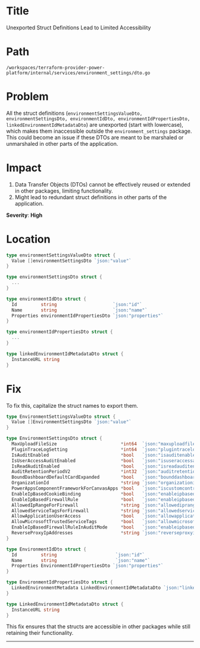 # Title

Unexported Struct Definitions Lead to Limited Accessibility

# Path

`/workspaces/terraform-provider-power-platform/internal/services/environment_settings/dto.go`

# Problem

All the struct definitions (`environmentSettingsValueDto, environmentSettingsDto, environmentIdDto, environmentIdPropertiesDto, linkedEnvironmentIdMetadataDto`) are unexported (start with lowercase), which makes them inaccessible outside the `environment_settings` package. This could become an issue if these DTOs are meant to be marshaled or unmarshaled in other parts of the application.

# Impact

1. Data Transfer Objects (DTOs) cannot be effectively reused or extended in other packages, limiting functionality.
2. Might lead to redundant struct definitions in other parts of the application.

**Severity**: **High**

# Location

```go
type environmentSettingsValueDto struct {
  Value []environmentSettingsDto `json:"value"`
}

type environmentSettingsDto struct {
  ...
}

type environmentIdDto struct {
  Id         string                     `json:"id"`
  Name       string                     `json:"name"`
  Properties environmentIdPropertiesDto `json:"properties"`
}

type environmentIdPropertiesDto struct {
  ...
}

type linkedEnvironmentIdMetadataDto struct {
  InstanceURL string
}
```

# Fix

To fix this, capitalize the struct names to export them.

```go
type EnvironmentSettingsValueDto struct {
  Value []EnvironmentSettingsDto `json:"value"`
}

type EnvironmentSettingsDto struct {
  MaxUploadFileSize                        *int64  `json:"maxuploadfilesize,omitempty"`
  PluginTraceLogSetting                    *int64  `json:"plugintracelogsetting,omitempty"`
  IsAuditEnabled                           *bool   `json:"isauditenabled,omitempty"`
  IsUserAccessAuditEnabled                 *bool   `json:"isuseraccessauditenabled,omitempty"`
  IsReadAuditEnabled                       *bool   `json:"isreadauditenabled,omitempty"`
  AuditRetentionPeriodV2                   *int32  `json:"auditretentionperiodv2,omitempty"`
  BoundDashboardDefaultCardExpanded        *bool   `json:"bounddashboarddefaultcardexpanded,omitempty"`
  OrganizationId                           *string `json:"organizationid,omitempty"`
  PowerAppsComponentFrameworkForCanvasApps *bool   `json:"iscustomcontrolsincanvasappsenabled,omitempty"`
  EnableIpBasedCookieBinding               *bool   `json:"enableipbasedcookiebinding,omitempty"`
  EnableIpBasedFirewallRule                *bool   `json:"enableipbasedfirewallrule,omitempty"`
  AllowedIpRangeForFirewall                *string `json:"allowediprangeforfirewall,omitempty"`
  AllowedServiceTagsForFirewall            *string `json:"allowedservicetagsforfirewall,omitempty"`
  AllowApplicationUserAccess               *bool   `json:"allowapplicationuseraccess,omitempty"`
  AllowMicrosoftTrustedServiceTags         *bool   `json:"allowmicrosofttrustedservicetags,omitempty"`
  EnableIpBasedFirewallRuleInAuditMode     *bool   `json:"enableipbasedfirewallruleinauditmode,omitempty"`
  ReverseProxyIpAddresses                  *string `json:"reverseproxyipaddresses,omitempty"`
}

type EnvironmentIdDto struct {
  Id         string                      `json:"id"`
  Name       string                      `json:"name"`
  Properties EnvironmentIdPropertiesDto `json:"properties"`
}

type EnvironmentIdPropertiesDto struct {
  LinkedEnvironmentMetadata LinkedEnvironmentIdMetadataDto `json:"linkedEnvironmentMetadata"`
}

type LinkedEnvironmentIdMetadataDto struct {
  InstanceURL string
}
```

This fix ensures that the structs are accessible in other packages while still retaining their functionality.

---